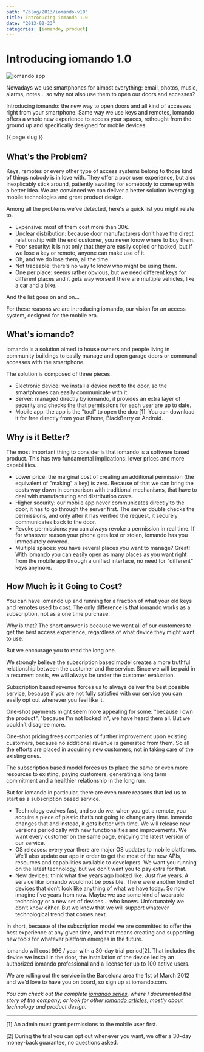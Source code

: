 ```yaml
---
path: "/blog/2013/iomando-v10"
title: Introducing iomando 1.0
date: "2013-02-23"
categories: [iomando, product]
---
```


# Introducing iomando 1.0
![iomando app](https://res.cloudinary.com/dteii5unv/image/upload/v1522148504/blog/2013/iomando-app-v1.jpg "iomando app")

Nowadays we use smartphones for almost everything: email, photos, music, alarms, notes… so why not also use them to open our doors and accesses?

Introducing iomando: the new way to open doors and all kind of accesses right from your smartphone. Same way we use keys and remotes, iomando offers a whole new experience to access your spaces, rethought from the ground up and specifically designed for mobile devices.

{{ page.slug }}


## What's the Problem?
Keys, remotes or every other type of access systems belong to those kind of things nobody is in love with. They offer a poor user experience, but also inexplicably stick around, patiently awaiting for somebody to come up with a better idea. We are convinced we can deliver a better solution leveraging mobile technologies and great product design.

Among all the problems we've detected, here's a quick list you might relate to.

* Expensive: most of them cost more than 30€.
* Unclear distribution: because door manufacturers don't have the direct relationship with the end customer, you never know where to buy them.
* Poor security: it is not only that they are easily copied or hacked, but if we lose a key or remote, anyone can make use of it.
* Oh, and we do lose them, all the time.
* Not traceable: there's no way to know who might be using them.
* One per place: seems rather obvious, but we need different keys for different places and it gets way worse if there are multiple vehicles, like a car and a bike.

And the list goes on and on…

For these reasons we are introducing iomando, our vision for an access system, designed for the mobile era.


## What's iomando?
iomando is a solution aimed to house owners and people living in community buildings to easily manage and open garage doors or communal accesses with the smartphone.

The solution is composed of three pieces.

* Electronic device: we install a device next to the door, so the smartphones can easily communicate with it.
* Server: managed directly by iomando, it provides an extra layer of security and checks the that permissions for each user are up to date.
* Mobile app: the app is the "tool" to open the door[1]. You can download it for free directly from your iPhone, BlackBerry or Android.


## Why is it Better?
The most important thing to consider is that iomando is a software based product. This has two fundamental implications: lower prices and more capabilities.

* Lower price: the marginal cost of creating an additional permission (the equivalent of "making" a key) is zero. Because of that we can bring the costs way down in comparison with traditional mechanisms, that have to deal with manufacturing and distribution costs.
* Higher security: our mobile app never communicates directly to the door, it has to go through the server first. The server double checks the permissions, and only after it has verified the request, it securely communicates back to the door.
* Revoke permissions: you can always revoke a permission in real time. If for whatever reason your phone gets lost or stolen, iomando has you immediately covered.
* Multiple spaces: you have several places you want to manage? Great! With iomando you can easily open as many places as you want right from the mobile app through a unified interface, no need for "different" keys anymore.


## How Much is it Going to Cost?
You can have iomando up and running for a fraction of what your old keys and remotes used to cost. The only difference is that iomando works as a subscription, not as a one time purchase.

Why is that? The short answer is because we want all of our customers to get the best access experience, regardless of what device they might want to use.

But we encourage you to read the long one.

We strongly believe the subscription based model creates a more truthful relationship between the customer and the service. Since we will be paid in a recurrent basis, we will always be under the customer evaluation.

Subscription based revenue forces us to always deliver the best possible service, because if you are not fully satisfied with our service you can easily opt out whenever you feel like it.

One-shot payments might seem more appealing for some: "because I own the product", "because I’m not locked in", we have heard them all. But we couldn’t disagree more.

One-shot pricing frees companies of further improvement upon existing customers, because no additional revenue is generated from them. So all the efforts are placed in acquiring new customers, not in taking care of the existing ones.

The subscription based model forces us to place the same or even more resources to existing, paying customers, generating a long term commitment and a healthier relationship in the long run.

But for iomando in particular, there are even more reasons that led us to start as a subscription based service.

* Technology evolves fast, and so do we: when you get a remote, you acquire a piece of plastic that’s not going to change any time. iomando changes that and instead, it gets better with time. We will release new versions periodically with new functionalities and improvements. We want every customer on the same page, enjoying the latest version of our service.
* OS releases: every year there are major OS updates to mobile platforms. We’ll also update our app in order to get the most of the new APIs, resources and capabilities available to developers. We want you running on the latest technology, but we don’t want you to pay extra for that.
* New devices: think what five years ago looked like. Just five years. A service like iomando would not be possible. There were another kind of devices that don’t look like anything of what we have today. So now imagine five years from now. Maybe we use some kind of wearable technology or a new set of devices… who knows. Unfortunately we don’t know either. But we know that we will support whatever technological trend that comes next.

In short, because of the subscription model we are committed to offer the best experience at any given time, and that means creating and supporting new tools for whatever platform emerges in the future.

iomando will cost 99€ / year with a 30-day trial period[2]. That includes the device we install in the door, the installation of the device led by an authorized iomando professional and a license for up to 100 active users.

We are rolling out the service in the Barcelona area the 1st of March 2012 and we’d love to have you on board, so sign up at iomando.com.

*You can check out the complete [iomando series](https://collado.io/iomando), where I documented the story of the company, or look for other [iomando articles](https://collado.io/blog?category=iomando), mostly about technology and product design.*

---
[1] An admin must grant permissions to the mobile user first.

[2] During the trial you can opt out whenever you want, we offer a 30-day money-back guarantee, no questions asked.
